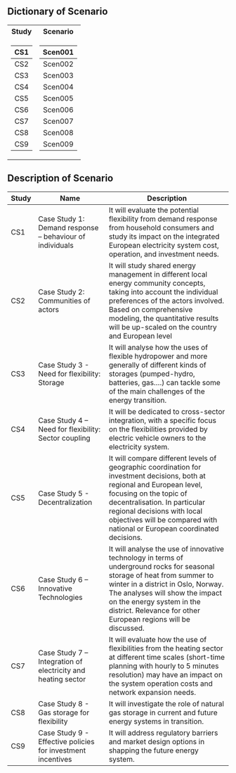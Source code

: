 ## Dictionary of Scenario

<table>
<tr><th> Study </th><th> Scenario </th></tr>
<tr><td>

|  CS1  |
|:-----:|
|  CS2  |
|  CS3  |
|  CS4  |
|  CS5  |
|  CS6  |
|  CS7  |
|  CS8  |
|  CS9  |

</td><td>

| Scen001 |
|:-------:|
| Scen002 |
| Scen003 |
| Scen004 |
| Scen005 |
| Scen006 |
| Scen007 |
| Scen008 |
| Scen009 |

</td></tr> </table>

## Description of Scenario

<!-- <table>
<tr><th>Table 1 Heading 1 </th><th>Table 1 Heading 2</th></tr>
<tr><td>

|Study| Middle | Table 2|
|--|--|--|
|a| not b|and c |

</td><td>

|b|1|2|3|
|--|--|--|--|
|a|s|d|f|

</td></tr> </table> -->

| Study | Name                                                         | Description                                                                                                                                                                                                                                                                                      |
|-------|--------------------------------------------------------------|--------------------------------------------------------------------------------------------------------------------------------------------------------------------------------------------------------------------------------------------------------------------------------------------------|
| CS1   | Case Study 1: Demand response – behaviour of individuals     | It will evaluate the potential flexibility from demand response from household consumers and study its impact on the integrated European electricity system cost, operation, and investment needs.                                                                                               |
| CS2   | Case Study 2: Communities of actors                          | It will study shared energy management in different local energy community concepts, taking into account the individual preferences of the actors involved. Based on comprehensive modeling, the quantitative results will be up-scaled on the country and European level                        |
| CS3   | Case Study 3 - Need for flexibility: Storage                 | It will analyse how the uses of flexible hydropower and more generally of different kinds of storages (pumped-hydro, batteries, gas….) can tackle some of the main challenges of the energy transition.                                                                                          |
| CS4   | Case Study 4 – Need for flexibility: Sector coupling         | It will be dedicated to cross-sector integration, with a specific focus on the flexibilities provided by electric vehicle owners to the electricity system.                                                                                                                                      |
| CS5   | Case Study 5 - Decentralization                              | It will compare different levels of geographic coordination for investment decisions, both at regional and European level, focusing on the topic of decentralisation. In particular regional decisions with local objectives will be compared with national or European coordinated decisions.   |
| CS6   | Case Study 6 – Innovative Technologies                       | It will analyse the use of innovative technology in terms of underground rocks for seasonal storage of heat from summer to winter in a district in Oslo, Norway. The analyses will show the impact on the energy system in the district. Relevance for other European regions will be discussed. |
| CS7   | Case Study 7 – Integration of electricity and heating sector | It will evaluate how the use of flexibilities from the heating sector at different time scales (short-time planning with hourly to 5 minutes resolution) may have an impact on the system operation costs and network expansion needs.                                                           |
| CS8   | Case Study 8 - Gas storage for flexibility                   | It will investigate the role of natural gas storage in current and future energy systems in transition.                                                                                                                                                                                          |
| CS9   | Case Study 9 - Effective policies for investment incentives  | It will address regulatory barriers and market design options in shapping the future energy system.                                                                                                                                                                                              |
